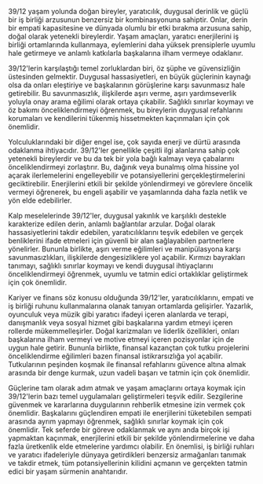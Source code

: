 39/12 yaşam yolunda doğan bireyler, yaratıcılık, duygusal derinlik ve güçlü bir iş birliği arzusunun benzersiz bir kombinasyonuna sahiptir. Onlar, derin bir empati kapasitesine ve dünyada olumlu bir etki bırakma arzusuna sahip, doğal olarak yetenekli bireylerdir. Yaşam amaçları, yaratıcı enerjilerini iş birliği ortamlarında kullanmaya, eylemlerini daha yüksek prensiplerle uyumlu hale getirmeye ve anlamlı katkılarla başkalarına ilham vermeye odaklanır.

39/12'lerin karşılaştığı temel zorluklardan biri, öz şüphe ve güvensizliğin üstesinden gelmektir. Duygusal hassasiyetleri, en büyük güçlerinin kaynağı olsa da onları eleştiriye ve başkalarının görüşlerine karşı savunmasız hale getirebilir. Bu savunmasızlık, ilişkilerde aşırı verme, aşırı yardımseverlik yoluyla onay arama eğilimi olarak ortaya çıkabilir. Sağlıklı sınırlar koymayı ve öz bakımı önceliklendirmeyi öğrenmek, bu bireylerin duygusal refahlarını korumaları ve kendilerini tükenmiş hissetmekten kaçınmaları için çok önemlidir.

Yolculuklarındaki bir diğer engel ise, çok sayıda enerji ve dürtü arasında odaklanma ihtiyacıdır. 39/12'ler genellikle çeşitli ilgi alanlarına sahip çok yetenekli bireylerdir ve bu da tek bir yola bağlı kalmayı veya çabalarını önceliklendirmeyi zorlaştırır. Bu, dağınık veya bunalmış olma hissine yol açarak ilerlemelerini engelleyebilir ve potansiyellerini gerçekleştirmelerini geciktirebilir. Enerjilerini etkili bir şekilde yönlendirmeyi ve görevlere öncelik vermeyi öğrenerek, bu engeli aşabilir ve yaşamlarında daha fazla netlik ve yön elde edebilirler.

Kalp meselelerinde 39/12'ler, duygusal yakınlık ve karşılıklı destekle karakterize edilen derin, anlamlı bağlantılar arzular. Doğal olarak hassasiyetlerini takdir edebilen, yaratıcılıklarını teşvik edebilen ve gerçek benliklerini ifade etmeleri için güvenli bir alan sağlayabilen partnerlere yönelirler. Bununla birlikte, aşırı verme eğilimleri ve manipülasyona karşı savunmasızlıkları, ilişkilerde dengesizliklere yol açabilir. Kırmızı bayrakları tanımayı, sağlıklı sınırlar koymayı ve kendi duygusal ihtiyaçlarını önceliklendirmeyi öğrenmek, uyumlu ve tatmin edici ortaklıklar geliştirmek için çok önemlidir.

Kariyer ve finans söz konusu olduğunda 39/12'ler, yaratıcılıklarını, empati ve iş birliği ruhunu kullanmalarına olanak tanıyan ortamlarda gelişirler. Yazarlık, oyunculuk veya müzik gibi yaratıcı ifadeyi içeren alanlarda ve terapi, danışmanlık veya sosyal hizmet gibi başkalarına yardım etmeyi içeren rollerde mükemmelleşirler. Doğal karizmaları ve liderlik özellikleri, onları başkalarına ilham vermeyi ve motive etmeyi içeren pozisyonlar için de uygun hale getirir. Bununla birlikte, finansal kazançtan çok tutku projelerini önceliklendirme eğilimleri bazen finansal istikrarsızlığa yol açabilir. Tutkularının peşinden koşmak ile finansal refahlarını güvence altına almak arasında bir denge kurmak, uzun vadeli başarı ve tatmin için çok önemlidir.

Güçlerine tam olarak adım atmak ve yaşam amaçlarını ortaya koymak için 39/12'lerin bazı temel uygulamaları geliştirmeleri teşvik edilir. Sezgilerine güvenmek ve kararlarına duygularının rehberlik etmesine izin vermek çok önemlidir. Başkalarını güçlendiren empati ile enerjilerini tüketebilen sempati arasında ayrım yapmayı öğrenmek, sağlıklı sınırlar koymak için çok önemlidir. Tek seferde bir göreve odaklanmak ve aynı anda birçok işi yapmaktan kaçınmak, enerjilerini etkili bir şekilde yönlendirmelerine ve daha fazla üretkenlik elde etmelerine yardımcı olabilir. En önemlisi, iş birliği ruhları ve yaratıcı ifadeleriyle dünyaya getirdikleri benzersiz armağanları tanımak ve takdir etmek, tüm potansiyellerinin kilidini açmanın ve gerçekten tatmin edici bir yaşam sürmenin anahtarıdır. 
